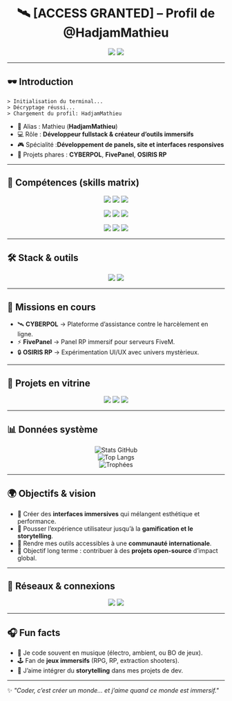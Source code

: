 <!-- Banner -->
<h1 align="center">🛰️ [ACCESS GRANTED] – Profil de @HadjamMathieu</h1>
<p align="center">
  <img src="https://img.shields.io/badge/STATUS-ONLINE-green?style=for-the-badge&logo=linux&logoColor=white">
  <img src="https://img.shields.io/badge/ROLE-Developer-blue?style=for-the-badge&logo=react&logoColor=white">
</p>

---

## 🕶️ Introduction
```
> Initialisation du terminal...
> Décryptage réussi...
> Chargement du profil: HadjamMathieu
```

- 👤 Alias : Mathieu (**HadjamMathieu**) 
- 💻 Rôle : **Développeur fullstack & créateur d’outils immersifs**  
- 🎮 Spécialité :**Développement de panels, site et interfaces responsives** 
- 🔐 Projets phares : **CYBERPOL**, **FivePanel**, **OSIRIS RP**  

---

## 🧩 Compétences (skills matrix)

<p align="center">
  <img src="https://img.shields.io/badge/JavaScript-F7DF1E?style=for-the-badge&logo=javascript&logoColor=black">
  <img src="https://img.shields.io/badge/React-20232A?style=for-the-badge&logo=react&logoColor=61DAFB">
  <img src="https://img.shields.io/badge/TailwindCSS-38B2AC?style=for-the-badge&logo=tailwindcss&logoColor=white">
</p>

<p align="center">
  <img src="https://img.shields.io/badge/PHP-777BB4?style=for-the-badge&logo=php&logoColor=white">
  <img src="https://img.shields.io/badge/SQL-336791?style=for-the-badge&logo=postgresql&logoColor=white">
  <img src="https://img.shields.io/badge/Lua-2C2D72?style=for-the-badge&logo=lua&logoColor=white">
</p>

<p align="center">
  <img src="https://img.shields.io/badge/Adobe%20Photoshop-31A8FF?style=for-the-badge&logo=adobephotoshop&logoColor=white">
  <img src="https://img.shields.io/badge/Adobe%20Premiere%20Pro-9999FF?style=for-the-badge&logo=adobepremierepro&logoColor=white">
  <img src="https://img.shields.io/badge/Adobe%20After%20Effects-9999FF?style=for-the-badge&logo=adobeaftereffects&logoColor=white">
</p>


---

## 🛠️ Stack & outils
<p align="center">
  <img src="https://img.shields.io/badge/Code-VSCode-007ACC?style=for-the-badge&logo=visualstudiocode&logoColor=white">
  <img src="https://img.shields.io/badge/Versioning-GitHub-black?style=for-the-badge&logo=github&logoColor=white">
</p>

---

## 🚨 Missions en cours
- 🛰️ **CYBERPOL** → Plateforme d’assistance contre le harcèlement en ligne.  
- ⚡ **FivePanel** → Panel RP immersif pour serveurs FiveM.  
- 🔒 **OSIRIS RP** → Expérimentation UI/UX avec univers mystèrieux.  

---

## 📂 Projets en vitrine
<p align="center">
  <a href="#"><img src="https://img.shields.io/badge/CYBERPOL-Sécurité-orange?style=for-the-badge&logo=shield&logoColor=white"></a>
  <a href="#"><img src="https://img.shields.io/badge/FivePanel-RP%20Panel-blueviolet?style=for-the-badge&logo=server&logoColor=white"></a>
  <a href="#"><img src="https://img.shields.io/badge/OSIRIS%20RP-Immersion-ff0055?style=for-the-badge&logo=eye&logoColor=white"></a>
</p>

---

## 📊 Données système
<div align="center">

![Stats GitHub](https://github-readme-stats.vercel.app/api?username=HadjamMathieu&show_icons=true&theme=tokyonight&hide_border=true)  
![Top Langs](https://github-readme-stats.vercel.app/api/top-langs/?username=HadjamMathieu&layout=compact&theme=tokyonight&hide_border=true)  
![Trophées](https://github-profile-trophy.vercel.app/?username=HadjamMathieu&theme=matrix&margin-w=5&no-bg=true&no-frame=true)

</div>

---

## 🌍 Objectifs & vision
- 🚀 Créer des **interfaces immersives** qui mélangent esthétique et performance.  
- 🧠 Pousser l’expérience utilisateur jusqu’à la **gamification et le storytelling**.  
- 📡 Rendre mes outils accessibles à une **communauté internationale**.  
- 🎯 Objectif long terme : contribuer à des **projets open-source** d’impact global.  

---

## 🔗 Réseaux & connexions
<p align="center">
  <a href="https://www.linkedin.com/in/mathieu-hadjam-02209b360"><img src="https://img.shields.io/badge/LinkedIn-Hadjam%20Mathieu-0A66C2?style=for-the-badge&logo=linkedin&logoColor=white"></a>
  <a href="mailto:mathieuhadjam@gmail.com"><img src="https://img.shields.io/badge/Email-Contact-red?style=for-the-badge&logo=gmail&logoColor=white"></a>
</p>

---

## 🎧 Fun facts
- 🎵 Je code souvent en musique (électro, ambient, ou BO de jeux).  
- 🕹️ Fan de **jeux immersifs** (RPG, RP, extraction shooters).  
- 📖 J’aime intégrer du **storytelling** dans mes projets de dev.  

---

✨ _"Coder, c’est créer un monde… et j’aime quand ce monde est immersif."_
